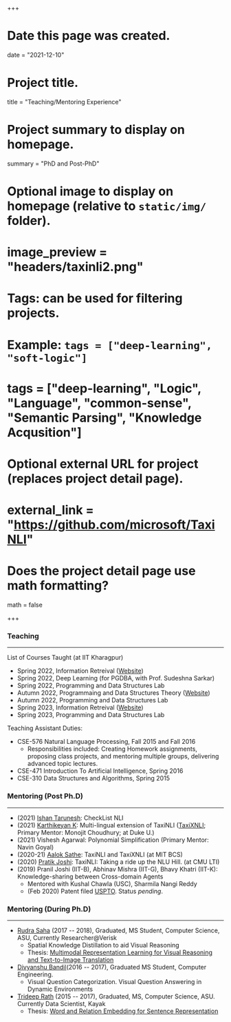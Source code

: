 +++
# Date this page was created.
date = "2021-12-10"

# Project title.
title = "Teaching/Mentoring Experience"

# Project summary to display on homepage.
summary = "PhD and Post-PhD"

# Optional image to display on homepage (relative to `static/img/` folder).
# image_preview = "headers/taxinli2.png"

# Tags: can be used for filtering projects.
# Example: `tags = ["deep-learning", "soft-logic"]`
# tags = ["deep-learning", "Logic", "Language", "common-sense", "Semantic Parsing", "Knowledge Acqusition"]

# Optional external URL for project (replaces project detail page).
# external_link = "https://github.com/microsoft/TaxiNLI"

# Does the project detail page use math formatting?
math = false

+++ 

<h3> Teaching </h3>
<hr style="float: center">
List of Courses Taught (at IIT Kharagpur)

- Spring 2022, Information Retreival (<a href="courses/irspring22/">Website</a>)
- Spring 2022, Deep Learning (for PGDBA, with Prof. Sudeshna Sarkar)
- Spring 2022, Programming and Data Structures Lab 
- Autumn 2022, Programmaing and Data Structures Theory (<a href="https://sites.google.com/view/cs10003-fall-2022/home">Website</a>)
- Autumn 2022, Programming and Data Structures Lab 
- Spring 2023, Information Retreival (<a href="courses/irspring23/">Website</a>)
- Spring 2023, Programming and Data Structures Lab 


Teaching Assistant Duties:

- CSE-576 Natural Language Processing, Fall 2015 and Fall 2016
   - Responsibilities included: Creating Homework assignments, proposing class projects, and mentoring
multiple groups, delivering advanced topic lectures.
- CSE-471 Introduction To Artificial Intelligence, Spring 2016
- CSE-310 Data Structures and Algorithms, Spring 2015


<h3> Mentoring (Post Ph.D) </h3>
<hr style="float: center">

- (2021) [Ishan Tarunesh](https://ishan00.github.io/): CheckList NLI
- (2021) [Karthikeyan K](https://scholar.google.com/citations?user=KACcWC4AAAAJ&hl=en): Multi-lingual extension of TaxiNLI ([TaxiXNLI](https://github.com/microsoft/TaxiXNLI); Primary Mentor: Monojit Choudhury; at Duke U.)
- (2021) Vishesh Agarwal: Polynomial Simplification (Primary Mentor: Navin Goyal)
- (2020-21) [Aalok Sathe](https://aalok-sathe.gitlab.io/): TaxiNLI and TaxiXNLI (at MIT BCS)
- (2020) [Pratik Joshi](https://pratikmjoshi.github.io/): TaxiNLI: Taking a ride up the NLU Hill. (at CMU LTI)
- (2019) Pranil Joshi (IIT-B), Abhinav Mishra (IIT-G), Bhavy Khatri (IIT-K): Knowledge-sharing between Cross-domain Agents
    - Mentored with Kushal Chawla (USC), Sharmila Nangi Reddy
    - (Feb 2020) Patent filed [USPTO](https://patents.google.com/patent/US20210264111A1/en). Status <em>pending</em>.

<h3> Mentoring (During Ph.D) </h3>
<hr style="float: center">

- [Rudra Saha](https://www.linkedin.com/in/saharudra/) (2017 -- 2018), Graduated, MS Student, Computer Science, ASU, Currently Researcher@Verisk
   - Spatial Knowledge Distillation to aid Visual Reasoning
   - Thesis: [Multimodal Representation Learning for Visual Reasoning and Text-to-Image Translation](https://repository.asu.edu/items/51644)
- [Divyanshu Bandil](https://www.linkedin.com/in/divyanshubandil/)(2016 -- 2017), Graduated MS Student, Computer Engineering. 
   - Visual Question Categorization. Visual Question Answering in Dynamic Environments
- [Trideep Rath](https://www.linkedin.com/in/trideeprath/) (2015 -- 2017), Graduated, MS, Computer Science, ASU. Currently Data Scientist, Kayak
   - Thesis: [Word and Relation Embedding for Sentence Representation](https://repository.asu.edu/attachments/186590/content/Rath_asu_0010N_17130.pdf)
